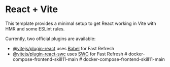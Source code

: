 # React + Vite

This template provides a minimal setup to get React working in Vite with HMR and some ESLint rules.

Currently, two official plugins are available:

- [@vitejs/plugin-react](https://github.com/vitejs/vite-plugin-react/blob/main/packages/plugin-react/README.md) uses [Babel](https://babeljs.io/) for Fast Refresh
- [@vitejs/plugin-react-swc](https://github.com/vitejs/vite-plugin-react-swc) uses [SWC](https://swc.rs/) for Fast Refresh
#   d o c k e r - c o m p o s e - f r o n t e n d - s k i l l 1 1 - m a i n  
 #   d o c k e r - c o m p o s e - f r o n t e n d - s k i l l 1 1 - m a i n  
 